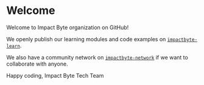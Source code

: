 # Welcome

Welcome to Impact Byte organization on GitHub!

We openly publish our learning modules and code examples on [`impactbyte-learn`](https://github.com/impactbyte-learn).

We also have a community network on [`impactbyte-network`](https://github.com/impactbyte-network) if we want to collaborate with anyone.

Happy coding,
Impact Byte Tech Team
